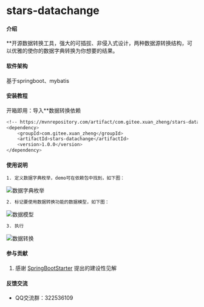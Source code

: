 # stars-datachange

#### 介绍
**开源数据转换工具，强大的可插拔、非侵入式设计，两种数据源转换结构，可以优雅的使你的数据字典转换为你想要的结果。

#### 软件架构
基于springboot、mybatis

#### 安装教程

开箱即用：导入**数据转换依赖

``` bash
<!-- https://mvnrepository.com/artifact/com.gitee.xuan_zheng/stars-datachange -->
<dependency>
    <groupId>com.gitee.xuan_zheng</groupId>
    <artifactId>stars-datachange</artifactId>
    <version>1.0.0</version>
</dependency>
```

#### 使用说明

``` bash
1. 定义数据字典枚举，demo可在依赖包中找到，如下图：
```
![数据字典枚举](https://images.gitee.com/uploads/images/2021/0914/162348_91a9b26a_5384206.png "数据字典枚举")

``` bash
2. 标记要使用数据转换功能的数据模型，如下图：
```
![数据模型](https://images.gitee.com/uploads/images/2021/0914/162728_692d2d18_5384206.png "屏幕截图.png")

``` bash
3. 执行
```
![数据转换](https://images.gitee.com/uploads/images/2021/0914/163139_e15ee7d8_5384206.png "屏幕截图.png")

#### 参与贡献

1.  感谢 [SpringBootStarter](https://github.com/SpringBootStarter/) 提出的建设性见解


#### 反馈交流

- QQ交流群：322536109